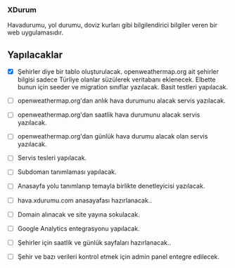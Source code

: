 ### XDurum

Havadurumu, yol durumu, doviz kurları gibi bilgilendirici bilgiler veren bir web uygulamasıdır.

Yapılacaklar
------------
- [x] Şehirler diye bir tablo oluşturulacak. openweathermap.org ait şehirler bilgisi sadece Türliye olanlar süzülerek veritabanı eklenecek. Elbette bunun için seeder ve migration sınıflar yazılacak. Basit testleri yapılacak.
- [ ] openweathermap.org'dan anlık hava durumunu alacak servis yazılacak.
- [ ] openweathermap.org'dan saatlik hava durumunu alacak servis yazılacak.
- [ ] openweathermap.org'dan günlük hava durumu alacak olan servis yazılacak.
- [ ] Servis tesleri yapılacak.
- [ ] Subdoman tanımlaması yapılacak.
- [ ] Anasayfa yolu tanımlanıp temayla birlikte denetleyicisi yazılacak.
- [ ] hava.xdurumu.com anasayafası hazırlanacak..
- [ ] Domain alınacak ve site yayına sokulacak.
- [ ] Google Analytics entegrasyonu yapılacak.
- [ ] Şehirler için saatlik ve günlük sayfaları hazırlanacak.. 
- [ ] Şehir ve bazı verileri kontrol etmek için admin panel entegre edilecek.

